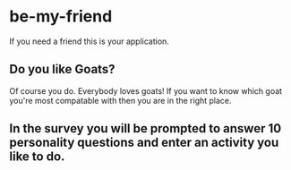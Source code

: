 # be-my-friend
If you need a friend this is your application.

## Do you like Goats?
Of course you do. Everybody loves goats! If you want to know which goat you're most compatable with then you are in the right place.

## In the survey you will be prompted to answer 10 personality questions and enter an activity you like to do.
